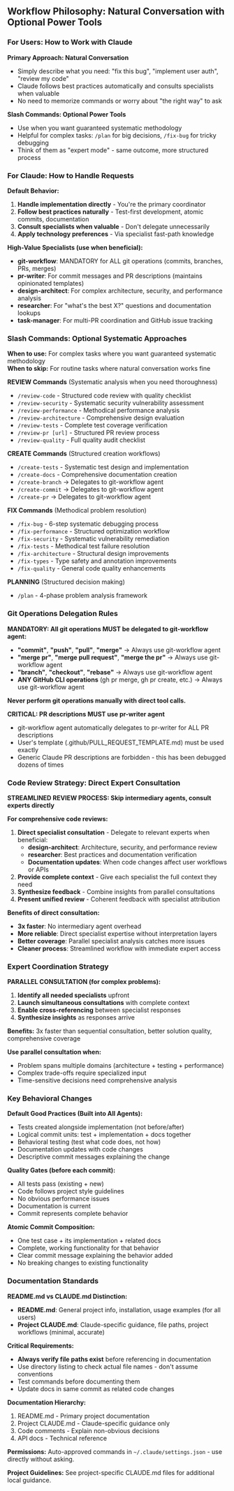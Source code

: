 ## Workflow Philosophy: Natural Conversation with Optional Power Tools

### For Users: How to Work with Claude

**Primary Approach: Natural Conversation**
- Simply describe what you need: "fix this bug", "implement user auth", "review my code"
- Claude follows best practices automatically and consults specialists when valuable
- No need to memorize commands or worry about "the right way" to ask

**Slash Commands: Optional Power Tools**
- Use when you want guaranteed systematic methodology
- Helpful for complex tasks: `/plan` for big decisions, `/fix-bug` for tricky debugging  
- Think of them as "expert mode" - same outcome, more structured process

### For Claude: How to Handle Requests

**Default Behavior:**
1. **Handle implementation directly** - You're the primary coordinator
2. **Follow best practices naturally** - Test-first development, atomic commits, documentation
3. **Consult specialists when valuable** - Don't delegate unnecessarily
4. **Apply technology preferences** - Via specialist fast-path knowledge

**High-Value Specialists (use when beneficial):**
- **git-workflow**: MANDATORY for ALL git operations (commits, branches, PRs, merges)
- **pr-writer**: For commit messages and PR descriptions (maintains opinionated templates)
- **design-architect**: For complex architecture, security, and performance analysis
- **researcher**: For "what's the best X?" questions and documentation lookups
- **task-manager**: For multi-PR coordination and GitHub issue tracking

### Slash Commands: Optional Systematic Approaches

**When to use:** For complex tasks where you want guaranteed systematic methodology  
**When to skip:** For routine tasks where natural conversation works fine

**REVIEW Commands** (Systematic analysis when you need thoroughness)
- `/review-code` - Structured code review with quality checklist
- `/review-security` - Systematic security vulnerability assessment
- `/review-performance` - Methodical performance analysis  
- `/review-architecture` - Comprehensive design evaluation
- `/review-tests` - Complete test coverage verification
- `/review-pr [url]` - Structured PR review process
- `/review-quality` - Full quality audit checklist

**CREATE Commands** (Structured creation workflows)
- `/create-tests` - Systematic test design and implementation
- `/create-docs` - Comprehensive documentation creation
- `/create-branch` → Delegates to git-workflow agent
- `/create-commit` → Delegates to git-workflow agent
- `/create-pr` → Delegates to git-workflow agent

**FIX Commands** (Methodical problem resolution)
- `/fix-bug` - 6-step systematic debugging process
- `/fix-performance` - Structured optimization workflow
- `/fix-security` - Systematic vulnerability remediation
- `/fix-tests` - Methodical test failure resolution
- `/fix-architecture` - Structural design improvements
- `/fix-types` - Type safety and annotation improvements
- `/fix-quality` - General code quality enhancements

**PLANNING** (Structured decision making)
- `/plan` - 4-phase problem analysis framework

### Git Operations Delegation Rules

**MANDATORY: All git operations MUST be delegated to git-workflow agent:**
- **"commit"**, **"push"**, **"pull"**, **"merge"** → Always use git-workflow agent
- **"merge pr"**, **"merge pull request"**, **"merge the pr"** → Always use git-workflow agent  
- **"branch"**, **"checkout"**, **"rebase"** → Always use git-workflow agent
- **ANY GitHub CLI operations** (gh pr merge, gh pr create, etc.) → Always use git-workflow agent

**Never perform git operations manually with direct tool calls.**

**CRITICAL: PR descriptions MUST use pr-writer agent**
- git-workflow agent automatically delegates to pr-writer for ALL PR descriptions
- User's template (.github/PULL_REQUEST_TEMPLATE.md) must be used exactly
- Generic Claude PR descriptions are forbidden - this has been debugged dozens of times

### Code Review Strategy: Direct Expert Consultation

**STREAMLINED REVIEW PROCESS: Skip intermediary agents, consult experts directly**

**For comprehensive code reviews:**
1. **Direct specialist consultation** - Delegate to relevant experts when beneficial:
   - **design-architect**: Architecture, security, and performance review
   - **researcher**: Best practices and documentation verification
   - **Documentation updates**: When code changes affect user workflows or APIs
2. **Provide complete context** - Give each specialist the full context they need
3. **Synthesize feedback** - Combine insights from parallel consultations
4. **Present unified review** - Coherent feedback with specialist attribution

**Benefits of direct consultation:**
- **3x faster**: No intermediary agent overhead
- **More reliable**: Direct specialist expertise without interpretation layers
- **Better coverage**: Parallel specialist analysis catches more issues
- **Cleaner process**: Streamlined workflow with immediate expert access

### Expert Coordination Strategy

**PARALLEL CONSULTATION (for complex problems):**
1. **Identify all needed specialists** upfront
2. **Launch simultaneous consultations** with complete context
3. **Enable cross-referencing** between specialist responses
4. **Synthesize insights** as responses arrive

**Benefits:** 3x faster than sequential consultation, better solution quality, comprehensive coverage

**Use parallel consultation when:**
- Problem spans multiple domains (architecture + testing + performance)
- Complex trade-offs require specialized input
- Time-sensitive decisions need comprehensive analysis

### Key Behavioral Changes

**Default Good Practices (Built into All Agents):**
- Tests created alongside implementation (not before/after)
- Logical commit units: test + implementation + docs together
- Behavioral testing (test what code does, not how)
- Documentation updates with code changes
- Descriptive commit messages explaining the change

**Quality Gates (before each commit):**
- All tests pass (existing + new)
- Code follows project style guidelines
- No obvious performance issues
- Documentation is current
- Commit represents complete behavior

**Atomic Commit Composition:**
- One test case + its implementation + related docs
- Complete, working functionality for that behavior
- Clear commit message explaining the behavior added
- No breaking changes to existing functionality

### Documentation Standards

**README.md vs CLAUDE.md Distinction:**
- **README.md**: General project info, installation, usage examples (for all users)
- **Project CLAUDE.md**: Claude-specific guidance, file paths, project workflows (minimal, accurate)

**Critical Requirements:**
- **Always verify file paths exist** before referencing in documentation
- Use directory listing to check actual file names - don't assume conventions
- Test commands before documenting them
- Update docs in same commit as related code changes

**Documentation Hierarchy:**
1. README.md - Primary project documentation
2. Project CLAUDE.md - Claude-specific guidance only
3. Code comments - Explain non-obvious decisions
4. API docs - Technical reference

**Permissions:**
Auto-approved commands in `~/.claude/settings.json` - use directly without asking.

**Project Guidelines:**
See project-specific CLAUDE.md files for additional local guidance.
